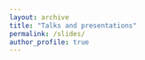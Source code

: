 ```yaml
---
layout: archive
title: "Talks and presentations"
permalink: /slides/
author_profile: true
---
```

<style>
a:link {
  color: green;
  background-color: transparent;
  text-decoration: none;
}

a:visited {
  color: pink;
  background-color: transparent;
  text-decoration: none;
}

a:hover {
  color: red;
  background-color: transparent;
  text-decoration: underline;
}

* **Barrier functions and global Laplace comparison**\
Riemannian geometry course, Nov 2023, IISc.
[<a href="\files\CV_Mohith_Raju_Nagaraju.pdf" target="_blank">slides</a>]. \
* **Principal bundles and Chern-Weil theory**\
Gauge theory learning seminar, IISc.

